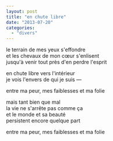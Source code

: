 ```yaml
---
layout: post
title: "en chute libre"
date: "2013-07-20"
categories:
  - "divers"
---
```


le terrain de mes yeux s'effondre  
et les chevaux de mon cœur s'enlisent  
jusqu'à venir tout près d'en perdre l'esprit  

en chute libre vers l'intérieur  
je vois l'envers de qui je suis —  

entre ma peur, mes faiblesses et ma folie  

mais tant bien que mal  
la vie ne s'arrête pas comme ça  
et le monde et sa beauté  
persistent encore quelque part  

entre ma peur, mes faiblesses et ma folie  
